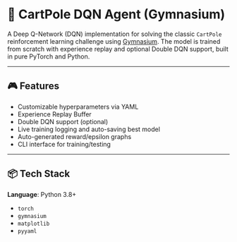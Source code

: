 # 🧠 CartPole DQN Agent (Gymnasium)

A Deep Q-Network (DQN) implementation for solving the classic `CartPole` reinforcement learning challenge using [Gymnasium](https://gymnasium.farama.org/). The model is trained from scratch with experience replay and optional Double DQN support, built in pure PyTorch and Python.

---

## 🎮 Features

- Customizable hyperparameters via YAML
- Experience Replay Buffer
- Double DQN support (optional)
- Live training logging and auto-saving best model
- Auto-generated reward/epsilon graphs
- CLI interface for training/testing

---

## 📦 Tech Stack

**Language**: Python 3.8+
- `torch`
- `gymnasium`
- `matplotlib`
- `pyyaml`
